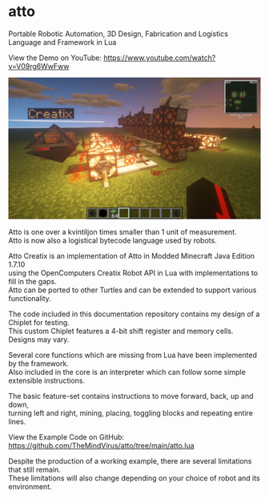 # atto
Portable Robotic Automation, 3D Design, Fabrication and Logistics Language and Framework in Lua

View the Demo on YouTube: https://www.youtube.com/watch?v=V09rg6WwFww

![screenshot](https://github.com/TheMindVirus/atto/blob/main/screenshot.png)

Atto is one over a kvintiljon times smaller than 1 unit of measurement. \
Atto is now also a logistical bytecode language used by robots.

Atto Creatix is an implementation of Atto in Modded Minecraft Java Edition 1.7.10 \
using the OpenComputers Creatix Robot API in Lua with implementations to fill in the gaps. \
Atto can be ported to other Turtles and can be extended to support various functionality.

The code included in this documentation repository contains my design of a Chiplet for testing. \
This custom Chiplet features a 4-bit shift register and memory cells. Designs may vary.

Several core functions which are missing from Lua have been implemented by the framework. \
Also included in the core is an interpreter which can follow some simple extensible instructions.

The basic feature-set contains instructions to move forward, back, up and down, \
turning left and right, mining, placing, toggling blocks and repeating entire lines.

View the Example Code on GitHub: https://github.com/TheMindVirus/atto/tree/main/atto.lua

Despite the production of a working example, there are several limitations that still remain. \
These limitations will also change depending on your choice of robot and its environment.